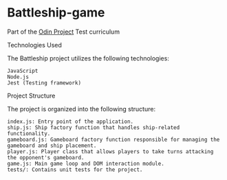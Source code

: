 # Battleship-game
Part of the [Odin Project](https://www.theodinproject.com/) Test curriculum <br>


Technologies Used

The Battleship project utilizes the following technologies:

    JavaScript
    Node.js
    Jest (Testing framework)

Project Structure

The project is organized into the following structure:

    index.js: Entry point of the application.
    ship.js: Ship factory function that handles ship-related functionality.
    gameboard.js: Gameboard factory function responsible for managing the gameboard and ship placement.
    player.js: Player class that allows players to take turns attacking the opponent's gameboard.
    game.js: Main game loop and DOM interaction module.
    tests/: Contains unit tests for the project.
